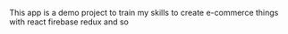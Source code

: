 This app is a demo project to train my skills to create e-commerce things with react firebase redux and so